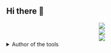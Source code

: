 ## Hi there 👋

<!--
**g3rzi/g3rzi** is a ✨ _special_ ✨ repository because its `README.md` (this file) appears on your GitHub profile.

Here are some ideas to get you started:

- 🔭 I’m currently working on ...
- 🌱 I’m currently learning ...
- 👯 I’m looking to collaborate on ...
- 🤔 I’m looking for help with ...
- 💬 Ask me about ...
- 📫 How to reach me: ...
- 😄 Pronouns: ...
- ⚡ Fun fact: ...
-->


<div align="center">
  <img src="https://github-readme-stats.vercel.app/api/top-langs?username=g3rzi&layout=compact"/>
</div>

</div>
<div align="center">
  <img src="https://github-readme-streak-stats.herokuapp.com/?user=g3rzi"/>
</div>
<div align="center">
 <img src="https://github-profile-summary-cards.vercel.app/api/cards/profile-details?username=g3rzi&theme=radical"/>
</div>

<details>
    <summary>Author of the tools</summary>
    <table class="tg">
<tbody>
  <tr>
    <td class="tg-0lax"><div style="display: inline-block; padding:20px;"><a href="https://github.com/cyberark/KubiScan"><img src="https://gh-card.dev/repos/cyberark/KubiScan.svg" /></a></div></th>
    <td class="tg-0lax"><div style="display: inline-block; padding:20px;"><a href="https://github.com/cyberark/kubesploit"><img src="https://gh-card.dev/repos/cyberark/kubesploit.svg" /></a></div></th>
  </tr>
  <tr>
    <td class="tg-0lax"><div style="display: inline-block; padding:20px;"><a href="https://github.com/cyberark/kubeletctl"><img src="https://gh-card.dev/repos/cyberark/kubeletctl.svg" /></a></div></th>
    <td class="tg-0lax"><div style="display: inline-block; padding:20px;"><a href="https://github.com/cyberark/RPCMon"><img src="https://gh-card.dev/repos/cyberark/RPCMon.svg" /></a></div></th>
  </tr>
  <tr>
    <td class="tg-0lax"><div style="display: inline-block; padding:20px;"><a href="https://github.com/cyberark/PipeViewer"><img src="https://gh-card.dev/repos/cyberark/PipeViewer.svg" /></a></div></th>
    <td class="tg-0lax"><div style="display: inline-block; padding:20px;"><a href="https://github.com/cyberark/ketshash"><img src="https://gh-card.dev/repos/cyberark/ketshash.svg" /></a></div></th>
  </tr>
</tbody>
</table>
</details>
